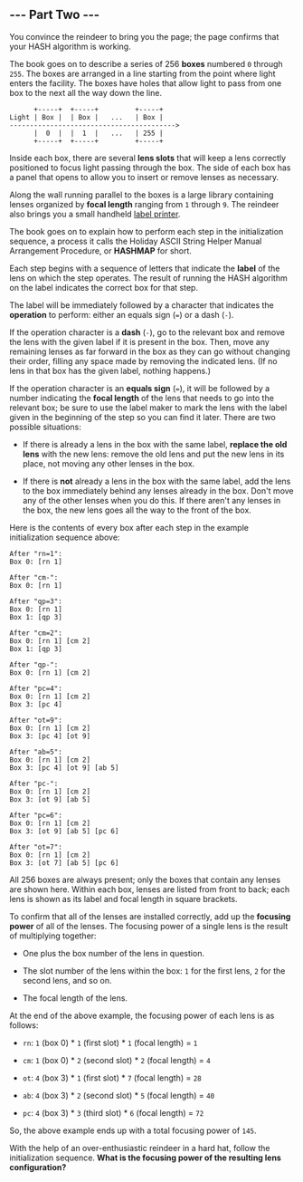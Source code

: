 ## --- Part Two ---
You convince the reindeer to bring you the page; the page confirms that your HASH algorithm is working.
 
The book goes on to describe a series of 256 **boxes** numbered `0` through `255`. The boxes are arranged in a line starting from the point where light enters the facility. The boxes have holes that allow light to pass from one box to the next all the way down the line.
 

```
      +-----+  +-----+         +-----+
Light | Box |  | Box |   ...   | Box |
----------------------------------------->
      |  0  |  |  1  |   ...   | 255 |
      +-----+  +-----+         +-----+
```

 
Inside each box, there are several **lens slots** that will keep a lens correctly positioned to focus light passing through the box. The side of each box has a panel that opens to allow you to insert or remove lenses as necessary.
 
Along the wall running parallel to the boxes is a large library containing lenses organized by **focal length** ranging from `1` through `9`. The reindeer also brings you a small handheld [label printer](https://en.wikipedia.org/wiki/Label_printer).
 
The book goes on to explain how to perform each step in the initialization sequence, a process it calls the Holiday ASCII String Helper Manual Arrangement Procedure, or **HASHMAP** for short.
 
Each step begins with a sequence of letters that indicate the **label** of the lens on which the step operates. The result of running the HASH algorithm on the label indicates the correct box for that step.
 
The label will be immediately followed by a character that indicates the **operation** to perform: either an equals sign (`=`) or a dash (`-`).
 
If the operation character is a **dash** (`-`), go to the relevant box and remove the lens with the given label if it is present in the box. Then, move any remaining lenses as far forward in the box as they can go without changing their order, filling any space made by removing the indicated lens. (If no lens in that box has the given label, nothing happens.)
 
If the operation character is an **equals sign** (`=`), it will be followed by a number indicating the **focal length** of the lens that needs to go into the relevant box; be sure to use the label maker to mark the lens with the label given in the beginning of the step so you can find it later. There are two possible situations:
 
 
- If there is already a lens in the box with the same label, **replace the old lens** with the new lens: remove the old lens and put the new lens in its place, not moving any other lenses in the box.
 
- If there is **not** already a lens in the box with the same label, add the lens to the box immediately behind any lenses already in the box. Don't move any of the other lenses when you do this. If there aren't any lenses in the box, the new lens goes all the way to the front of the box.
 
 
Here is the contents of every box after each step in the example initialization sequence above:
 

```
After "rn=1":
Box 0: [rn 1]

After "cm-":
Box 0: [rn 1]

After "qp=3":
Box 0: [rn 1]
Box 1: [qp 3]

After "cm=2":
Box 0: [rn 1] [cm 2]
Box 1: [qp 3]

After "qp-":
Box 0: [rn 1] [cm 2]

After "pc=4":
Box 0: [rn 1] [cm 2]
Box 3: [pc 4]

After "ot=9":
Box 0: [rn 1] [cm 2]
Box 3: [pc 4] [ot 9]

After "ab=5":
Box 0: [rn 1] [cm 2]
Box 3: [pc 4] [ot 9] [ab 5]

After "pc-":
Box 0: [rn 1] [cm 2]
Box 3: [ot 9] [ab 5]

After "pc=6":
Box 0: [rn 1] [cm 2]
Box 3: [ot 9] [ab 5] [pc 6]

After "ot=7":
Box 0: [rn 1] [cm 2]
Box 3: [ot 7] [ab 5] [pc 6]
```

 
All 256 boxes are always present; only the boxes that contain any lenses are shown here. Within each box, lenses are listed from front to back; each lens is shown as its label and focal length in square brackets.
 
To confirm that all of the lenses are installed correctly, add up the **focusing power** of all of the lenses. The focusing power of a single lens is the result of multiplying together:
 
 
- One plus the box number of the lens in question.
 
- The slot number of the lens within the box: `1` for the first lens, `2` for the second lens, and so on.
 
- The focal length of the lens.
 
 
At the end of the above example, the focusing power of each lens is as follows:
 
 
- `rn`: `1` (box 0) * `1` (first slot) * `1` (focal length) = `1`
 
- `cm`: `1` (box 0) * `2` (second slot) * `2` (focal length) = `4`
 
- `ot`: `4` (box 3) * `1` (first slot) * `7` (focal length) = `28`
 
- `ab`: `4` (box 3) * `2` (second slot) * `5` (focal length) = `40`
 
- `pc`: `4` (box 3) * `3` (third slot) * `6` (focal length) = `72`
 
 
So, the above example ends up with a total focusing power of `145`.
 
With the help of an over-enthusiastic reindeer in a hard hat, follow the initialization sequence. **What is the focusing power of the resulting lens configuration?**
 